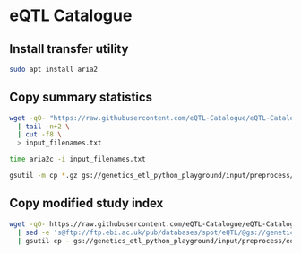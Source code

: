 # eQTL Catalogue
## Install transfer utility
```bash
sudo apt install aria2
```

## Copy summary statistics
```bash
wget -qO- "https://raw.githubusercontent.com/eQTL-Catalogue/eQTL-Catalogue-resources/master/tabix/tabix_ftp_paths_imported.tsv" \
  | tail -n+2 \
  | cut -f8 \
  > input_filenames.txt

time aria2c -i input_filenames.txt

gsutil -m cp *.gz gs://genetics_etl_python_playground/input/preprocess/eqtl_catalogue/imported/GTEx_V8/ge/
```

## Copy modified study index
```bash
wget -qO- https://raw.githubusercontent.com/eQTL-Catalogue/eQTL-Catalogue-resources/master/tabix/tabix_ftp_paths_imported.tsv \
  | sed -e 's@ftp://ftp.ebi.ac.uk/pub/databases/spot/eQTL/@gs://genetics_etl_python_playground/input/preprocess/eqtl_catalogue/@g' \
  | gsutil cp - gs://genetics_etl_python_playground/input/preprocess/eqtl_catalogue/tabix_ftp_paths_imported.tsv
```
